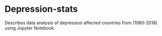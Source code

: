 # Depression-stats
Describes data analysis of depression affected countries from (1980-2018) using Jupyter Notebook.
